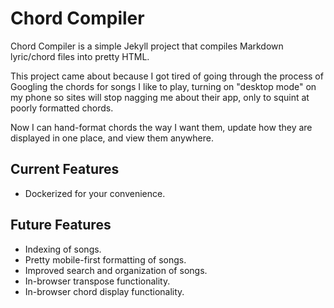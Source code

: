 # Chord Compiler

Chord Compiler is a simple Jekyll project that compiles Markdown lyric/chord files into pretty HTML.

This project came about because I got tired of going through the process of Googling the chords for songs I like to play, turning on "desktop mode" on my phone so sites will stop nagging me about their app, only to squint at poorly formatted chords.

Now I can hand-format chords the way I want them, update how they are displayed in one place, and view them anywhere.

## Current Features

- Dockerized for your convenience.

## Future Features

- Indexing of songs.
- Pretty mobile-first formatting of songs.
- Improved search and organization of songs.
- In-browser transpose functionality.
- In-browser chord display functionality.
